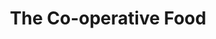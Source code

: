 ---
title: "The Co-operative Food"
url: /eilean-bharraigh/the-co-operative-food/
shop: supermarket
---